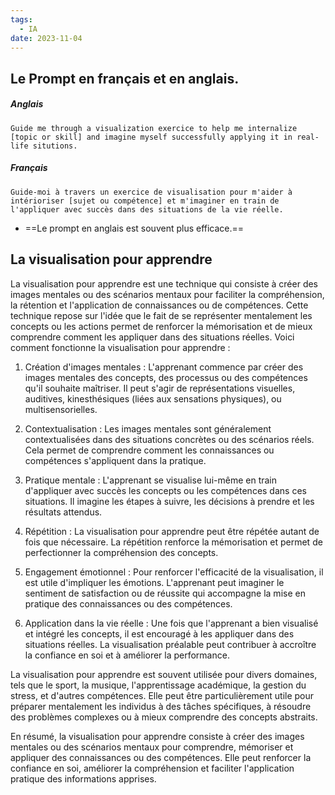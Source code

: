 ```yaml
---
tags:
  - IA
date: 2023-11-04
---
```

## Le Prompt en français et en anglais.

##### Anglais
```
Guide me through a visualization exercice to help me internalize [topic or skill] and imagine myself successfully applying it in real-life situtions.
```
##### Français
```
Guide-moi à travers un exercice de visualisation pour m'aider à intérioriser [sujet ou compétence] et m'imaginer en train de l'appliquer avec succès dans des situations de la vie réelle.
```

- ==Le prompt en anglais est souvent plus efficace.==

## La visualisation pour apprendre

La visualisation pour apprendre est une technique qui consiste à créer des images mentales ou des scénarios mentaux pour faciliter la compréhension, la rétention et l'application de connaissances ou de compétences. Cette technique repose sur l'idée que le fait de se représenter mentalement les concepts ou les actions permet de renforcer la mémorisation et de mieux comprendre comment les appliquer dans des situations réelles. Voici comment fonctionne la visualisation pour apprendre :

1. Création d'images mentales : L'apprenant commence par créer des images mentales des concepts, des processus ou des compétences qu'il souhaite maîtriser. Il peut s'agir de représentations visuelles, auditives, kinesthésiques (liées aux sensations physiques), ou multisensorielles.

2. Contextualisation : Les images mentales sont généralement contextualisées dans des situations concrètes ou des scénarios réels. Cela permet de comprendre comment les connaissances ou compétences s'appliquent dans la pratique.

3. Pratique mentale : L'apprenant se visualise lui-même en train d'appliquer avec succès les concepts ou les compétences dans ces situations. Il imagine les étapes à suivre, les décisions à prendre et les résultats attendus.

4. Répétition : La visualisation pour apprendre peut être répétée autant de fois que nécessaire. La répétition renforce la mémorisation et permet de perfectionner la compréhension des concepts.

5. Engagement émotionnel : Pour renforcer l'efficacité de la visualisation, il est utile d'impliquer les émotions. L'apprenant peut imaginer le sentiment de satisfaction ou de réussite qui accompagne la mise en pratique des connaissances ou des compétences.

6. Application dans la vie réelle : Une fois que l'apprenant a bien visualisé et intégré les concepts, il est encouragé à les appliquer dans des situations réelles. La visualisation préalable peut contribuer à accroître la confiance en soi et à améliorer la performance.

La visualisation pour apprendre est souvent utilisée pour divers domaines, tels que le sport, la musique, l'apprentissage académique, la gestion du stress, et d'autres compétences. Elle peut être particulièrement utile pour préparer mentalement les individus à des tâches spécifiques, à résoudre des problèmes complexes ou à mieux comprendre des concepts abstraits.

En résumé, la visualisation pour apprendre consiste à créer des images mentales ou des scénarios mentaux pour comprendre, mémoriser et appliquer des connaissances ou des compétences. Elle peut renforcer la confiance en soi, améliorer la compréhension et faciliter l'application pratique des informations apprises.